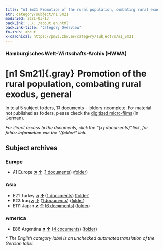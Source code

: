 ```yaml
---
title: "n1 Sm21 Promotion of the rural population, combating rural exodus, general"
etr: category/subject/n1 Sm21
modified: 2021-03-13
backlink: ../../about.en.html
backlink-title: "Category Overview"
fn-stub: about
x-canonical: https://pm20.zbw.eu/category/subject/s/n1_Sm21
---
```


### Hamburgisches Welt-Wirtschafts-Archiv (HWWA)
# [n1 Sm21]{.gray}&#8201; Promotion of the rural population, combating rural exodus, general&#160; 





In total 5 subject folders, 13 documents - folders incomplete.
For material not published as folders, please check the [digitized micro-films](/film/h1_sh.de.html) (in German).

_For direct access to the documents, click the "(xy documents)" link, for folder information use the "(folder)" link._

## Subject archives



### Europe

- A1 Europe [**&nearr;**](../../../geo/i/140892/about.en.html "Europe (all folders)") [**&uarr;**](../../../geo/about.en.html#A1 "Country category system") (<a href="https://pm20.zbw.eu/dfgview/sh/140892,144953" title="about: Europe : Promotion of the rural population, combating rural exodus, general" target="_blank">1 documents</a>) ([folder](../../../../folder/sh/1408xx/140892/1449xx/144953/about.en.html))

### Asia

- B21 Turkey [**&nearr;**](../../../geo/i/141111/about.en.html "Turkey (all folders)") [**&uarr;**](../../../geo/about.en.html#B21 "Country category system") (<a href="https://pm20.zbw.eu/dfgview/sh/141111,144953" title="about: Turkey : Promotion of the rural population, combating rural exodus, general" target="_blank">1 documents</a>) ([folder](../../../../folder/sh/1411xx/141111/1449xx/144953/about.en.html))
- B23 Iraq [**&nearr;**](../../../geo/i/141113/about.en.html "Iraq (all folders)") [**&uarr;**](../../../geo/about.en.html#B23 "Country category system") (<a href="https://pm20.zbw.eu/dfgview/sh/141113,144953" title="about: Iraq : Promotion of the rural population, combating rural exodus, general" target="_blank">1 documents</a>) ([folder](../../../../folder/sh/1411xx/141113/1449xx/144953/about.en.html))
- B111 Japan [**&nearr;**](../../../geo/i/141272/about.en.html "Japan (all folders)") [**&uarr;**](../../../geo/about.en.html#B111 "Country category system") (<a href="https://pm20.zbw.eu/dfgview/sh/141272,144953" title="about: Japan : Promotion of the rural population, combating rural exodus, general" target="_blank">6 documents</a>) ([folder](../../../../folder/sh/1412xx/141272/1449xx/144953/about.en.html))

### America

- E86 Argentina [**&nearr;**](../../../geo/i/141692/about.en.html "Argentina (all folders)") [**&uarr;**](../../../geo/about.en.html#E86 "Country category system") (<a href="https://pm20.zbw.eu/dfgview/sh/141692,144953" title="about: Argentina : Promotion of the rural population, combating rural exodus, general" target="_blank">4 documents</a>) ([folder](../../../../folder/sh/1416xx/141692/1449xx/144953/about.en.html))


_* The English category label is an unchecked automated translation of the German label._

